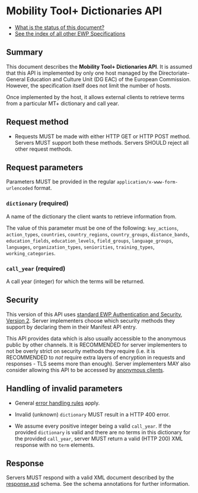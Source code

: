 Mobility Tool+ Dictionaries API
===============================

* [What is the status of this document?][statuses]
* [See the index of all other EWP Specifications][develhub]


Summary
-------

This document describes the **Mobility Tool+ Dictionaries API**.
It is assumed that this API is implemented by only one host managed by
the Directoriate-General Education and Culture Unit (DG EAC) of the European Commission.
However, the specification itself does not limit the number of hosts.

Once implemented by the host, it allows external clients to retrieve terms from
a particular MT+ dictionary and call year.


Request method
--------------

 * Requests MUST be made with either HTTP GET or HTTP POST method. Servers MUST
   support both these methods. Servers SHOULD reject all other request methods.


Request parameters
------------------

Parameters MUST be provided in the regular `application/x-www-form-urlencoded`
format.


### `dictionary` (required)

A name of the dictionary the client wants to retrieve information from.

The value of this parameter must be one of the following:
`key_actions`, `action_types`, `countries`, `country_regions`, `country_groups`,
`distance_bands`, `education_fields`, `education_levels`, `field_groups`, `language_groups`,
`languages`, `organization_types`, `seniorities`, `training_types`, `working_categories`.

### `call_year` (required)

A call year (integer) for which the terms will be returned.


Security
--------

This version of this API uses [standard EWP Authentication and Security, Version 2][sec-v2].
Server implementers choose which security methods they
support by declaring them in their Manifest API entry.

This API provides data which is also usually accessible to the anonymous public
by other channels. It is RECOMMENDED for server implementers to not be overly
strict on security methods they require (i.e. it is RECOMMENDED to *not*
require extra layers of encryption in requests and responses - TLS seems more
than enough). Server implementers MAY also consider allowing this API to be
accessed by [anonymous clients][cliauth-none].


Handling of invalid parameters
------------------------------

 * General [error handling rules][error-handling] apply.

 * Invalid (unknown) `dictionary` MUST result in a HTTP 400 error.
 
 * We assume every positive integer being a valid `call_year`.
   If the provided `dictionary` is valid and there are no terms in this dictionary
   for the provided `call_year`, server MUST return a valid (HTTP 200) XML response with no `term` elements.


Response
--------

Servers MUST respond with a valid XML document described by the
[response.xsd](response.xsd) schema. See the schema annotations for further
information.


[develhub]: http://developers.erasmuswithoutpaper.eu/
[statuses]: https://github.com/erasmus-without-paper/ewp-specs-management#statuses
[error-handling]: https://github.com/erasmus-without-paper/ewp-specs-architecture#error-handling
[cliauth-none]: https://github.com/erasmus-without-paper/ewp-specs-sec-cliauth-none
[sec-v2]: https://github.com/erasmus-without-paper/ewp-specs-sec-intro/tree/stable-v2
